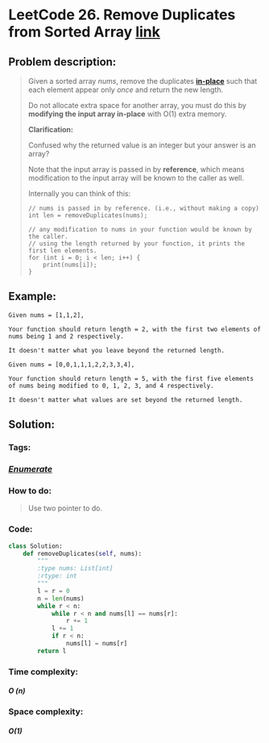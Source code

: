 # LeetCode 26. Remove Duplicates from Sorted Array [link](https://leetcode.com/problems/remove-duplicates-from-sorted-array/)

## Problem description:

> Given a sorted array *nums*, remove the duplicates [**in-place**](https://en.wikipedia.org/wiki/In-place_algorithm) such that each element appear only *once* and return the new length.
>
> Do not allocate extra space for another array, you must do this by **modifying the input array in-place** with O(1) extra memory.
>
> **Clarification:**
>
> Confused why the returned value is an integer but your answer is an array?
>
> Note that the input array is passed in by **reference**, which means modification to the input array will be known to the caller as well.
>
> Internally you can think of this:
>
> ```
> // nums is passed in by reference. (i.e., without making a copy)
> int len = removeDuplicates(nums);
> 
> // any modification to nums in your function would be known by the caller.
> // using the length returned by your function, it prints the first len elements.
> for (int i = 0; i < len; i++) {
>     print(nums[i]);
> }
> ```

## Example:

```
Given nums = [1,1,2],

Your function should return length = 2, with the first two elements of nums being 1 and 2 respectively.

It doesn't matter what you leave beyond the returned length.

Given nums = [0,0,1,1,1,2,2,3,3,4],

Your function should return length = 5, with the first five elements of nums being modified to 0, 1, 2, 3, and 4 respectively.

It doesn't matter what values are set beyond the returned length.

```

## Solution:

### Tags:

### *[Enumerate](https://github.com/yang-233/Algorithm-note/tree/master/%20Enumerate)* 

### How to do:

> Use two pointer to do.

### Code:

```python
class Solution:
    def removeDuplicates(self, nums):
        """
        :type nums: List[int]
        :rtype: int
        """
        l = r = 0
        n = len(nums)
        while r < n:
            while r < n and nums[l] == nums[r]:
                r += 1
            l += 1
            if r < n:
                nums[l] = nums[r]
        return l
```

### Time complexity:

#### *O (n)*

### Space complexity:

#### *O(1)*

